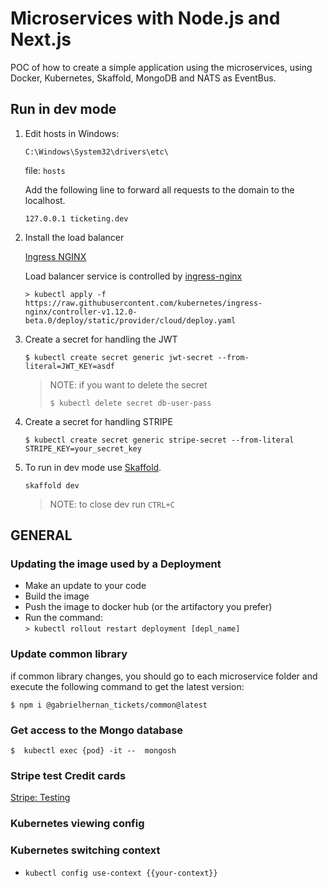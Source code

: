 
# Microservices with Node.js and Next.js

POC of how to create a simple application using the microservices, using Docker, Kubernetes, Skaffold, MongoDB and NATS as EventBus.


## Run in dev mode

1) Edit hosts in Windows:

    ```C:\Windows\System32\drivers\etc\```
    
    file: ```hosts```
    
    Add the following line to forward all requests to the domain to the localhost.
    
    ```127.0.0.1 ticketing.dev```


2) Install the load balancer

   [Ingress NGINX](https://kubernetes.github.io/ingress-nginx/)

    Load balancer service is controlled by [ingress-nginx](https://kubernetes.github.io/ingress-nginx/)
    
    ```> kubectl apply -f https://raw.githubusercontent.com/kubernetes/ingress-nginx/controller-v1.12.0-beta.0/deploy/static/provider/cloud/deploy.yaml```

3) Create a secret for handling the JWT
    ```
    $ kubectl create secret generic jwt-secret --from-literal=JWT_KEY=asdf
    ```
     
    >NOTE: if you want to delete the secret
    >```
    >$ kubectl delete secret db-user-pass
    >```

3) Create a secret for handling STRIPE

   ```
   $ kubectl create secret generic stripe-secret --from-literal STRIPE_KEY=your_secret_key
   ```


5) To run in dev mode use [Skaffold](https://skaffold.dev/).

    ```skaffold dev```
    
    >NOTE: to close dev run ```CTRL+C```



## GENERAL

### Updating the image used by a Deployment

- Make an update to your code
- Build the image
- Push the image to docker hub  (or the artifactory you prefer)
- Run the command:   
  ```> kubectl rollout restart deployment [depl_name]```

 ### Update common library

if common library changes, you should go to each microservice folder and execute the following command to get the latest version:

```
$ npm i @gabrielhernan_tickets/common@latest
```


### Get access to the Mongo database

```
$  kubectl exec {pod} -it --  mongosh

```


### Stripe test Credit cards

[Stripe: Testing](https://docs.stripe.com/testing)



### Kubernetes viewing config


### Kubernetes switching context
- ```kubectl config use-context {{your-context}}```



